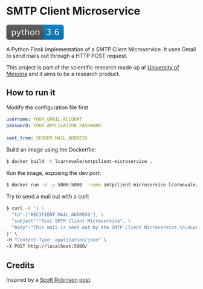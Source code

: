 # SMTP Client Microservice
![Alt text](./docs/shields/python-3.6-blue.svg)

A Python Flask implementation of a SMTP Client Microservice. It uses Gmail to send mails out through a HTTP POST request.

This project is part of the scientific research made up at [University of Messina](https://www.unime.it/en) and it aims to be a research product.

## How to run it

Modify the configuration file first
```yaml
username: YOUR_GMAIL_ACCOUNT
password: YOUR_APPLICATION_PASSWORD

sent_from: SENDER_MAIL_ADDRESS
```

Build an image using the Dockerfile:
```bash
$ docker build -t lcarnevale/smtpclient-microservice .
```

Run the image, exposing the dev port:
```bash
$ docker run -d -p 5000:5000 --name smtpclient-microservice lcarnevale/smtpclient-microservice
```

Try to send a mail out with a curl:
```bash
$ curl -d '{ \
  "to":["RECIPIENT_MAIL_ADDRESS"], \
  "subject":"Test SMTP Client Microservice", \
  "body":"This mail is sent out by the SMTP Client Microservice.\n\nLorenzo" \
}' \
-H "Content-Type: application/json" \
-X POST http://localhost:5000/
```

## Credits
Inspired by a [Scott Robinson](https://twitter.com/ScottWRobinson) [post](https://stackabuse.com/how-to-send-emails-with-gmail-using-python/).
